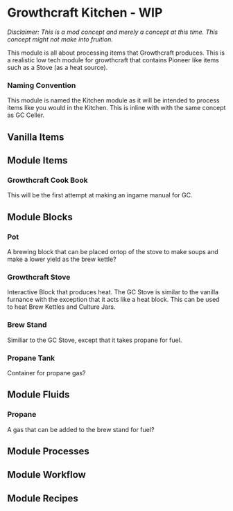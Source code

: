 # Growthcraft Kitchen - WIP

*Disclaimer: This is a mod concept and merely a concept at this time. This concept might not make into fruition.*

This module is all about processing items that Growthcraft produces. This is a realistic low tech module for growthcraft that contains Pioneer like items such as a Stove (as a heat source).

### Naming Convention

This module is named the Kitchen module as it will be intended to process items like you would in the Kitchen. This is inline with with the same concept as GC Celler.

## Vanilla Items

## Module Items

### Growthcraft Cook Book

This will be the first attempt at making an ingame manual for GC.

## Module Blocks

### Pot

A brewing block that can be placed ontop of the stove to make soups and make a lower yield as the brew kettle?

### Growthcraft Stove

Interactive Block that produces heat. The GC Stove is similar to the vanilla furnance with the exception that it acts like a heat block. This can be used to heat Brew Kettles and Culture Jars.

### Brew Stand

Similiar to the GC Stove, except that it takes propane for fuel. 

### Propane Tank

Container for propane gas?

## Module Fluids

### Propane

A gas that can be added to the brew stand for fuel?

## Module Processes

## Module Workflow

## Module Recipes


